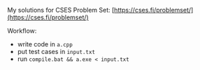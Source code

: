 My solutions for CSES Problem Set: [https://cses.fi/problemset/](https://cses.fi/problemset/)

Workflow:
- write code in `a.cpp`
- put test cases in `input.txt`
- run `compile.bat && a.exe < input.txt`
